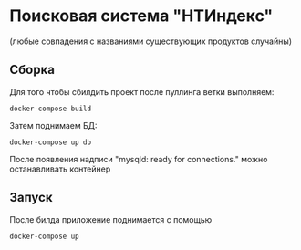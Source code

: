 # Поисковая система "НТИндекс"
(любые совпадения с названиями существующих продуктов случайны)
## Сборка
Для того чтобы сбилдить проект после пуллинга ветки выполняем:
```
docker-compose build
```
Затем поднимаем БД:
```
docker-compose up db
```
После появления надписи "mysqld: ready for connections." можно останавливать контейнер
## Запуск
После билда приложение поднимается с помощью
```
docker-compose up
```
